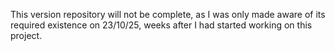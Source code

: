 This version repository will not be complete, as I was only made aware of its required existence on 23/10/25, weeks after I had started working on this project.
